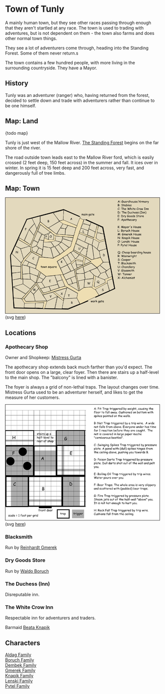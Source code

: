 # Town of Tunly

A mainly human town, but they see other races passing through enough that they aren't startled at any race. The town is used to trading with adventures, but is not dependent on them - the town also farms and does other normal town things.

They see a lot of adventurers come through, heading into the Standing Forest. Some of them never return.s

The town contains a few hundred people, with more living in the surrounding countryside. They have a Mayor.

## History

Tunly was an adventurer (ranger) who, having returned from the forest, decided to settle down and trade with adventurers rather than continue to be one himself.

## Map: Land

{todo map}

Tunly is just west of the Mallow River. [The Standing Forest](/Locations/Standing_Forest.md) begins on the far shore of the river.

The road outside town leads east to the Mallow River ford, which is easily crossed (2 feet deep, 150 feet across) in the summer and fall. It ices over in winter.  In spring it is 15 feet deep and 200 feet across, very fast, and dangerously full of tree limbs.

## Map: Town

![Map of Tunly](/Locations/Images/Town_Tunly.png)  
(svg [here](/Locations/Images/Town_Tunly.svg))

## Locations

### Apothecary Shop

Owner and Shopkeep: [Mistress Gurta](/Characters/Family_Aldag.md#Gurta)

The apothecary shop extends back much farther than you'd expect. The front door opens on a large, clear foyer. Then there are stairs up a half-level to the main shop. The "balcony" is lined with a banister.

The foyer is always a grid of non-lethal traps. The layout changes over time. Mistress Gurta used to be an adventurer herself, and likes to get the measure of her customers.

![Trap map from Scenario 003](/Locations/Images/Shop_Tunly_Apothecary_Scenario_003.png)
(svg [here](/Locations/Images/Shop_Tunly_Apothecary_Scenario_003.svg))

### Blacksmith

Run by [Reinhardt Gmerek](/Characters/Family_Gmerek.md#Reinhardt)

### Dry Goods Store

Run by [Waldo Boruch](/Characters/Family_Boruch.md#Waldo)

### The Duchess (Inn)

Disreputable inn.

### The White Crow Inn

Respectable inn for adventurers and traders.

Barmaid [Beata Knapik](/Characters/Family_Knapik.md#Beata)  

## Characters

[Aldag Family](/Characters/Family_Aldag.md)  
[Boruch Family](/Characters/Family_Boruch.md)  
[Dembek Family](/Characters/Family_Dembek.md)  
[Gmerek Family](/Characters/Family_Gmerek.md)  
[Knapik Family](/Characters/Family_Knapik.md)  
[Lenski Family](/Characters/Family_Lenski.md)  
[Pytel Family](/Characters/Family_Pytel.md)  
